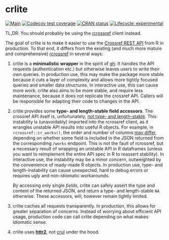 # crlite

<!-- badges: start -->
[![Main](https://github.com/subugoe/crlite/workflows/.github/workflows/main.yaml/badge.svg)](https://github.com/subugoe/biblids/actions)
[![Codecov test coverage](https://codecov.io/gh/subugoe/crlite/branch/master/graph/badge.svg)](https://codecov.io/gh/subugoe/biblids?branch=master)
[![CRAN status](https://www.r-pkg.org/badges/version/crlite)](https://CRAN.R-project.org/package=biblids)
[![Lifecycle: experimental](https://img.shields.io/badge/lifecycle-experimental-orange.svg)](https://www.tidyverse.org/lifecycle/#experimental)
<!-- badges: end -->

TL,DR: You should probably be using the [rcrossref](https://github.com/ropensci/rcrossref) client instead.

The goal of crlite is to make it easier to use the [Crossref REST API](https://api.crossref.org/swagger-ui/index.html) from R in production.
To that end, it differs from the existing (and much more mature and comprehensive) [rcrossref](https://github.com/ropensci/rcrossref) in several ways:

1. crlite is a **minimalistic wrapper** in the spirit of [gh](https://github.com/r-lib/gh):
    It handles the API requests (authentication etc.) but otherwise leaves users to write their own queries.
    In production use, this may make the package more stable because it cuts a layer of complexity and allows more tightly focused queries and smaller data structures.
    In interactive use, this can cause more work.
    crlite also aims to be more stable, and require less maintenance, 
    because it does not replicate the crossref API.
    Callers will be responsible for adapting their code to changes in the API.
1. crlite provides some **type- and length-stable field accessors**.
    The crossref API itself is, unfortunately, [not type- and length-stable](https://github.com/CrossRef/rest-api-doc/issues/551).
    This instability is (unavoidably) imported into the rcrossref client, as it wrangles unstable API results into useful R objects.
    For example, in `rcrossref::cr_works()`, the order and number of columns [may differ](https://github.com/subugoe/metacheck/issues/183), depending on whether some field is included in the JSON returned from the corresponding `/works` endpoint.
    This is not the fault of rcrossref, but a necessary result of wrapping an unstable API in R dataframes (unless you want to reimplement the entire API spec in R to reassert stability).
    In interactive use, the instability may be a minor concern, outweighted by the convenience of ready-made R objects.
    In production use, type- and length-instability can cause unexpected, hard to debug errors or requires ugly and non-idiomatic workarounds.

    By accessing only single *fields*, crlite can safely assert the type and content of the returned JSON, and return a type- and length-stable `NA` otherwise.
    These accessors, will, however remain tightly limited.
1. crlite caches all requests transparently.
    In production, this allows for greater separation of concerns.
    Instead of worrying about efficient API usage, production code can call crlite depending on what makes idiomatic sense.
1. crlite uses **[httr2](https://httr2.r-lib.org)**, not [crul](https://github.com/ropensci/crul) under the hood.
